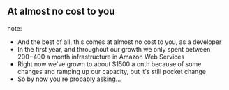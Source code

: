 ##  At almost <span class="highlight">no cost</span> to you

note:
- And the best of all, this comes at almost no cost to you, as a developer
- In the first year, and throughout our growth we only spent between $200-$400
  a month infrastructure in Amazon Web Services
- Right now we've grown to about $1500 a onth because of some changes and
  ramping up our capacity, but it's still pocket change
- So by now you're probably asking...
